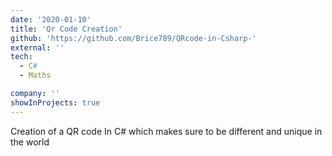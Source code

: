 ```yaml
---
date: '2020-01-10'
title: 'Qr Code Creation'
github: 'https://github.com/Brice789/QRcode-in-Csharp-'
external: ''
tech:
  - C#
  - Maths

company: ''
showInProjects: true
---
```


Creation of a QR code In C# which makes sure to be different and unique in the world
